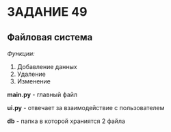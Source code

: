 # ЗАДАНИЕ 49

## Файловая система

*Функции:*

1. Добавление данных
2. Удаление
3. Изменение

**main.py** - главный файл

**ui.py** - отвечает за взаимодействие с пользователем

**db** - папка в которой храниятся 2 файла